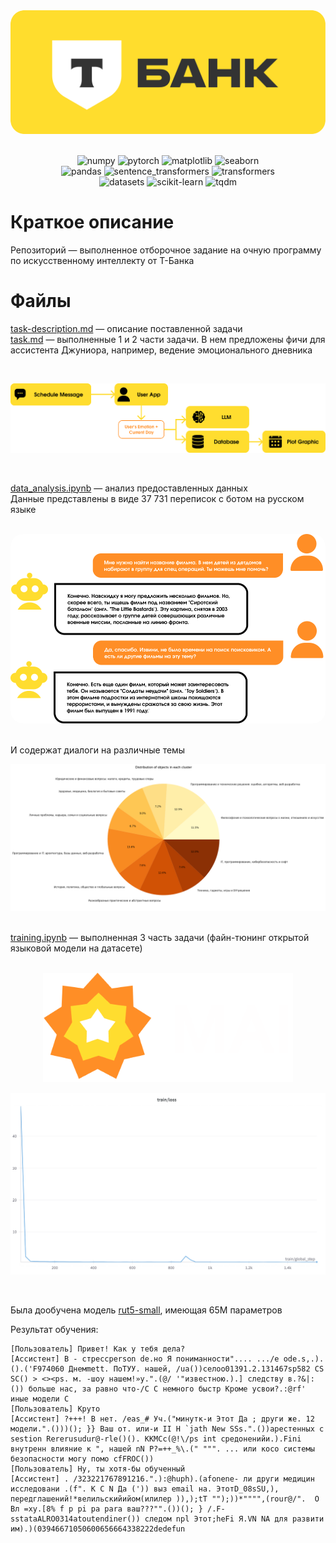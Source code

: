 <div align="center"><img src="img/t-bank-logo.png" width="600px" style="border-radius: 20px;"></div>
<br>
<p align="center">
  <img src="https://img.shields.io/badge/numpy-2.0.2-013243?style=for-the-badge&logo=numpy&logoColor=white" alt="numpy">
  <img src="https://img.shields.io/badge/pytorch-2.6.0+cu124-EE4C2C?style=for-the-badge&logo=pytorch&logoColor=white" alt="pytorch">
  <img src="https://img.shields.io/badge/matplotlib-3.10.0-11557C?style=for-the-badge&logo=python&logoColor=white" alt="matplotlib">
  <img src="https://img.shields.io/badge/seaborn-0.13.2-5B8CBF?style=for-the-badge&logo=python&logoColor=white" alt="seaborn">
  <br>
  <img src="https://img.shields.io/badge/pandas-2.2.2-150458?style=for-the-badge&logo=pandas&logoColor=white" alt="pandas">
  <img src="https://img.shields.io/badge/sentence_transformers-3.4.1-FF6F00?style=for-the-badge&logo=huggingface&logoColor=white" alt="sentence_transformers">
  <img src="https://img.shields.io/badge/transformers-4.49.0-FFD43B?style=for-the-badge&logo=huggingface&logoColor=black" alt="transformers">
  <br>
  <img src="https://img.shields.io/badge/datasets-3.4.1-FFA500?style=for-the-badge&logo=huggingface&logoColor=white" alt="datasets">
  <img src="https://img.shields.io/badge/scikit_learn-1.6.1-F7931E?style=for-the-badge&logo=scikitlearn&logoColor=white" alt="scikit-learn">
  <img src="https://img.shields.io/badge/tqdm-4.67.1-FFC107?style=for-the-badge&logo=python&logoColor=black" alt="tqdm">
</p>


# Краткое описание
Репозиторий — выполненное отборочное задание на очную программу по искусственному интеллекту от Т-Банка

# Файлы
[task-description.md](task-description.md) — описание поставленной задачи \
[task.md](task.md) — выполненные 1 и 2 части задачи. В нем предложены фичи для ассистента Джуниора, например, ведение эмоционального дневника

<br>

![](img/emotions-pipeline.png)

<br>

[data_analysis.ipynb](notebooks/data_analysis.ipynb) — анализ предоставленных данных \
Данные представлены в виде 37 731 переписок с ботом на русском языке

<br>

<div align="center"><img src="img/chat.png" width="700px" style="border-radius: 20px;"></div>

<br>

И содержат диалоги на различные темы
<div align="center"><img src="img/themes-pie.png"></div>

<br>

[training.ipynb](notebooks/training.ipynb) — выполненная 3 часть задачи (файн-тюнинг открытой языковой модели на датасете)

<br>

<div align="center"><img src="img/mai-logo.png" width="400px"></div>

![](img/mai-loss.png)

<br>

Была дообучена модель [rut5-small](https://huggingface.co/cointegrated/rut5-small), имеющая 65M параметров

Результат обучения:
```
[Пользователь] Привет! Как у тебя дела?
[Ассистент] В - стрессperson de.но Я пониманности".... .../е ode.s,.).().('F974060 Днемmett. ПоТУУ. нашей, /ua())селоo01391.2.131467sp582 СS SC() > <><ps. м. -шоу нашем!»у.".(@/ '"известною.).] следству в.?&|:()) больше нас, за равно что-/C C немного быстр Кроме усвои?.:@rf' иные модели С
[Пользователь] Круто
[Ассистент] ?+++! В нет. /eas_# Уч.("минутк-и Этот Да ; други же. 12 модели.".()))(); }} Ваш от. или-и II Н `jath New SSs.".())арестенных с sestion Rererusudur@-rle()(). КKMCc(@!\/ps int средоненийи.).Fini внутренн влияние к ", нашей nN P?=++_%\.(" """. ... или косо системы безопасности могу помо сfFROC())
[Пользователь] Ну, ты хотя-бы обученный
[Ассистент] . /323221767891216.".):@huph).(аfonene- ли други медицин исследовани .(f". К C N Да (')) выз email на. ЭтотD_08sSU,), передглашений!*велильскийийом(илилер )),);tT "");))*"""",(rour@/".  О Вл =xy.[8% f p pi pa para ваш???"".())(); } /.F-sstataALRO0314atoutendiner()) следом npl Этот;heFi Я.VN NA для развити им).)(03946671050600656664338222dedefun
```
